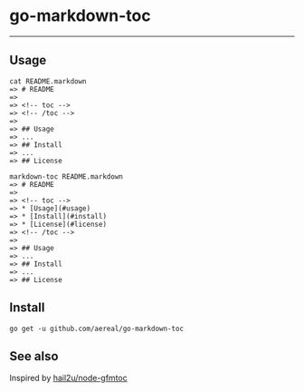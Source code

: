 # go-markdown-toc

<!-- toc -->
<!-- /toc -->

----

## Usage

```
cat README.markdown
=> # README
=> 
=> <!-- toc -->
=> <!-- /toc -->
=> 
=> ## Usage
=> ...
=> ## Install
=> ...
=> ## License

markdown-toc README.markdown
=> # README
=> 
=> <!-- toc -->
=> * [Usage](#usage)
=> * [Install](#install)
=> * [License](#license)
=> <!-- /toc -->
=> 
=> ## Usage
=> ...
=> ## Install
=> ...
=> ## License
```

## Install

```
go get -u github.com/aereal/go-markdown-toc
```

## See also

Inspired by [hail2u/node-gfmtoc][]

[hail2u/node-gfmtoc]: https://github.com/hail2u/node-gfmtoc
